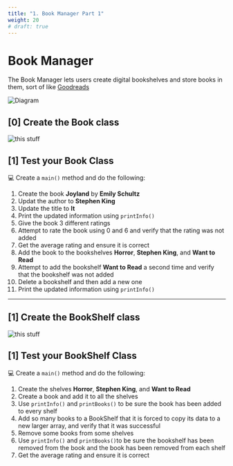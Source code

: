 ```yaml
---
title: "1. Book Manager Part 1"
weight: 20
# draft: true
---
```

# Book Manager

The Book Manager lets users create digital bookshelves and store books in them, sort of like [Goodreads](https://www.goodreads.com/)

![Diagram](https://lucid.app/publicSegments/view/dda5e171-8e0a-48df-8f64-34fa944a9a49/image.png)


<!-- ## UML -->

<!-- Here is the UML for this assignnment. If you would like to view it on its own, [click here](https://lucid.app/publicSegments/view/33ba1431-02d7-4cbe-87a7-4cc7c1597547/image.png) -->

<!-- ![this stuff](https://lucid.app/publicSegments/view/33ba1431-02d7-4cbe-87a7-4cc7c1597547/image.png) -->

## [0] Create the Book class

![this stuff](https://lucid.app/publicSegments/view/2d178057-6f38-4ebe-aa5d-ae29cca5ca47/image.png)

## [1] Test your Book Class
💻 Create a `main()` method and do the following:

  1. Create the book **Joyland** by **Emily Schultz**
  2. Updat the author to **Stephen King**
  3. Update the title to **It**
  4. Print the updated information using `printInfo()`
  5. Give the book 3 different ratings
  6. Attempt to rate the book using 0 and 6 and verify that the rating was not added
  7. Get the average rating and ensure it is correct
  8. Add the book to the bookshelves **Horror**, **Stephen King**, and **Want to Read**
  9. Attempt to add the bookshelf **Want to Read** a second time and verify that the bookshelf was not added
  10. Delete a bookshelf and then add a new one
  11. Print the updated information using `printInfo()`

----

## [1] Create the BookShelf class

![this stuff](https://lucid.app/publicSegments/view/9f98044e-119d-4224-a6eb-a674f6b99e6a/image.png)

## [1] Test your BookShelf Class
💻 Create a `main()` method and do the following:

  1. Create the shelves **Horror**, **Stephen King**, and **Want to Read**
  2. Create a book and add it to all the shelves
  3. Use `printInfo()` and `printBooks()` to be sure the book has been added to every shelf
  4. Add so many books to a BookShelf that it is forced to copy its data to a new larger array, and verify that it was successful 
  5. Remove some books from some shelves
  6. Use `printInfo()` and `printBooks()`to be sure the bookshelf has been removed from the book and the book has been removed from each shelf
  7. Get the average rating and ensure it is correct



<!-- 

### Bookshelf



#### printBooks()


## Extensions

### Validation: Username restrictions
A username must be between at least 4-15 characters long. 

If a user tries to make an account with an invalid username, they should instead get some default username.
If a user tries to change their username with an invalid username, the username should stay the same

### Validation: No duplicates 
If a user tries to add in a bookshelf that already exists, they should receive an error message and the new bookshelf should not be created.

If a user tries to add a book to the same bookshelf twice, they should receive an error message and the book should not be added.

### Validation: Valid ratings
If a user wants to set the rating to something negative, or something over 5, you should not let them.

### Remove books from bookshelves
If you want to remove a book from a bookshelf, consider all the places that must be updated.

### Delete bookshelves
If you want to delete bookshelves, first make sure that they are empty. -->
